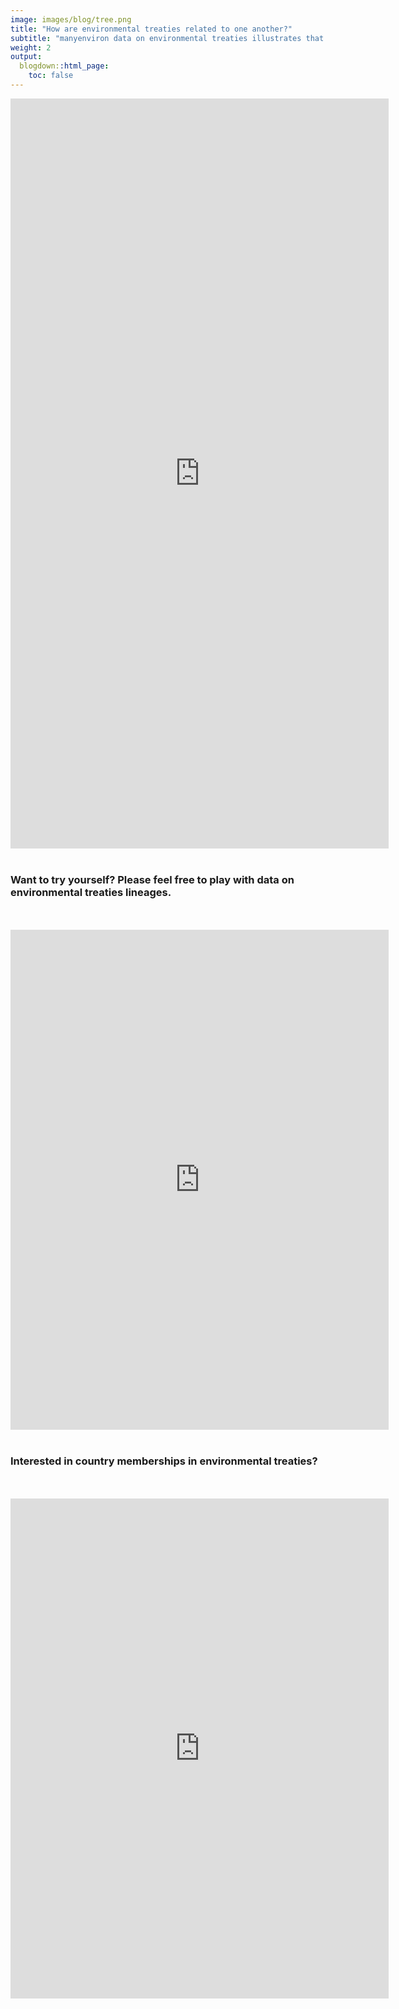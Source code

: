 ```yaml
---
image: images/blog/tree.png
title: "How are environmental treaties related to one another?"
subtitle: "manyenviron data on environmental treaties illustrates that treaties concerned with different issues (from wildlife conservation to protection of river basins), with varying membership scopes (bilateral or multilateral), or originating in different regions can also be related to one another."
weight: 2
output:
  blogdown::html_page:
    toc: false
---
```


<iframe height="1200" width="120%" frameborder="no" src="https://globalgov.github.io/manyenviron/articles/connect.html"> </iframe>

</br>
</br>

### Want to try yourself? Please feel free to play with data on environmental treaties lineages.

</br>
</br>

<iframe height="800" width="120%" frameborder="no" src="https://genevaglobalgov.shinyapps.io/lineage/"> </iframe>

</br>
</br>

### Interested in country memberships in environmental treaties?

</br>
</br>

<iframe height="800" width="120%" frameborder="no" src="https://genevaglobalgov.shinyapps.io/memberships/"> </iframe>
